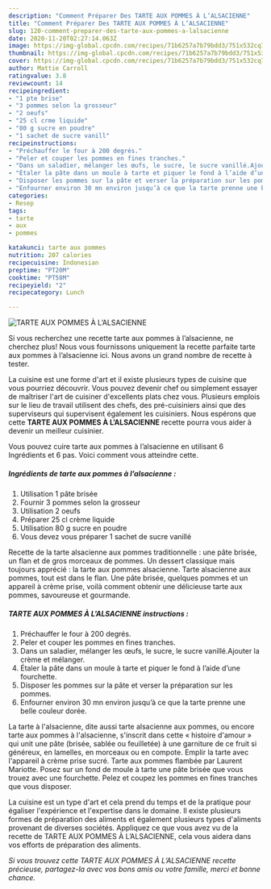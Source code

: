 ```yaml
---
description: "Comment Préparer Des TARTE AUX POMMES À L’ALSACIENNE"
title: "Comment Préparer Des TARTE AUX POMMES À L’ALSACIENNE"
slug: 120-comment-preparer-des-tarte-aux-pommes-a-lalsacienne
date: 2020-11-20T02:27:14.063Z
image: https://img-global.cpcdn.com/recipes/71b6257a7b79bdd3/751x532cq70/tarte-aux-pommes-a-lalsacienne-photo-principale-de-la-recette.jpg
thumbnail: https://img-global.cpcdn.com/recipes/71b6257a7b79bdd3/751x532cq70/tarte-aux-pommes-a-lalsacienne-photo-principale-de-la-recette.jpg
cover: https://img-global.cpcdn.com/recipes/71b6257a7b79bdd3/751x532cq70/tarte-aux-pommes-a-lalsacienne-photo-principale-de-la-recette.jpg
author: Mattie Carroll
ratingvalue: 3.8
reviewcount: 14
recipeingredient:
- "1 pte brise"
- "3 pommes selon la grosseur"
- "2 oeufs"
- "25 cl crme liquide"
- "80 g sucre en poudre"
- "1 sachet de sucre vanill"
recipeinstructions:
- "Préchauffer le four à 200 degrés."
- "Peler et couper les pommes en fines tranches."
- "Dans un saladier, mélanger les œufs, le sucre, le sucre vanillé.Ajouter la crème et mélanger."
- "Étaler la pâte dans un moule à tarte et piquer le fond à l’aide d’une fourchette."
- "Disposer les pommes sur la pâte et verser la préparation sur les pommes."
- "Enfourner environ 30 mn environ jusqu’à ce que la tarte prenne une belle couleur dorée."
categories:
- Resep
tags:
- tarte
- aux
- pommes

katakunci: tarte aux pommes 
nutrition: 207 calories
recipecuisine: Indonesian
preptime: "PT20M"
cooktime: "PT58M"
recipeyield: "2"
recipecategory: Lunch

---
```



![TARTE AUX POMMES À L’ALSACIENNE](https://img-global.cpcdn.com/recipes/71b6257a7b79bdd3/751x532cq70/tarte-aux-pommes-a-lalsacienne-photo-principale-de-la-recette.jpg)

Si vous recherchez une recette tarte aux pommes à l’alsacienne, ne cherchez plus! Nous vous fournissons uniquement la recette parfaite tarte aux pommes à l’alsacienne ici. Nous avons un grand nombre de recette à tester.

La cuisine est une forme d'art et il existe plusieurs types de cuisine que vous pourriez découvrir. Vous pouvez devenir chef ou simplement essayer de maîtriser l'art de cuisiner d'excellents plats chez vous. Plusieurs emplois sur le lieu de travail utilisent des chefs, des pré-cuisiniers ainsi que des superviseurs qui supervisent également les cuisiniers. Nous espérons que cette <strong> TARTE AUX POMMES À L’ALSACIENNE </strong> recette pourra vous aider à devenir un meilleur cuisinier.

<!--inarticleads1-->

Vous pouvez cuire tarte aux pommes à l’alsacienne en utilisant 6 Ingrédients et 6 pas. Voici comment vous atteindre cette.

##### Ingrédients de tarte aux pommes à l’alsacienne :

1. Utilisation 1 pâte brisée
1. Fournir 3 pommes selon la grosseur
1. Utilisation 2 oeufs
1. Préparer 25 cl crème liquide
1. Utilisation 80 g sucre en poudre
1. Vous devez vous préparer 1 sachet de sucre vanillé


Recette de la tarte alsacienne aux pommes traditionnelle : une pâte brisée, un flan et de gros morceaux de pommes. Un dessert classique mais toujours apprécié : la tarte aux pommes alsacienne. Tarte alsacienne aux pommes, tout est dans le flan. Une pâte brisée, quelques pommes et un appareil à crème prise, voilà comment obtenir une délicieuse tarte aux pommes, savoureuse et gourmande. 

<!--inarticleads2-->

##### TARTE AUX POMMES À L’ALSACIENNE instructions :

1. Préchauffer le four à 200 degrés.
1. Peler et couper les pommes en fines tranches.
1. Dans un saladier, mélanger les œufs, le sucre, le sucre vanillé.Ajouter la crème et mélanger.
1. Étaler la pâte dans un moule à tarte et piquer le fond à l’aide d’une fourchette.
1. Disposer les pommes sur la pâte et verser la préparation sur les pommes.
1. Enfourner environ 30 mn environ jusqu’à ce que la tarte prenne une belle couleur dorée.


La tarte à l&#39;alsacienne, dite aussi tarte alsacienne aux pommes, ou encore tarte aux pommes à l&#39;alsacienne, s&#39;inscrit dans cette « histoire d&#39;amour » qui unit une pâte (brisée, sablée ou feuilletée) à une garniture de ce fruit si généreux, en lamelles, en morceaux ou en compote. Emplir la tarte avec l&#39;appareil à crème prise sucré. Tarte aux pommes flambée par Laurent Mariotte. Posez sur un fond de moule à tarte une pâte brisée que vous trouez avec une fourchette. Pelez et coupez les pommes en fines tranches que vous disposer. 

<!--inarticleads1-->

<p>
La cuisine est un type d'art et cela prend du temps et de la pratique pour égaliser l'expérience et l'expertise dans le domaine. Il existe plusieurs formes de préparation des aliments et également plusieurs types d'aliments provenant de diverses sociétés. Appliquez ce que vous avez vu de la recette de TARTE AUX POMMES À L’ALSACIENNE, cela vous aidera dans vos efforts de préparation des aliments.
</p>

<p>
<i>Si vous trouvez cette TARTE AUX POMMES À L’ALSACIENNE recette précieuse, partagez-la avec vos bons amis ou votre famille, merci et bonne chance.</i>
</p>
